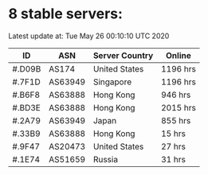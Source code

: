 # 8 stable servers:

Latest update at: Tue May 26 00:10:10 UTC 2020

| ID | ASN | Server Country | Online |
| -- | --- | -------------- | ------ |
| #.D09B | AS174 | United States | 1196 hrs |
| #.7F1D | AS63949 | Singapore | 1196 hrs |
| #.B6F8 | AS63888 | Hong Kong | 946 hrs |
| #.BD3E | AS63888 | Hong Kong | 2015 hrs |
| #.2A79 | AS63949 | Japan | 855 hrs |
| #.33B9 | AS63888 | Hong Kong | 15 hrs |
| #.9F47 | AS20473 | United States | 27 hrs |
| #.1E74 | AS51659 | Russia | 31 hrs |

